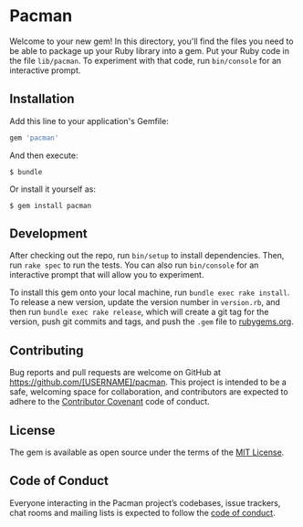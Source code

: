 # Pacman

Welcome to your new gem! In this directory, you'll find the files you need to be able to package up your Ruby library into a gem. Put your Ruby code in the file `lib/pacman`. To experiment with that code, run `bin/console` for an interactive prompt.

## Installation

Add this line to your application's Gemfile:

```ruby
gem 'pacman'
```

And then execute:

    $ bundle

Or install it yourself as:

    $ gem install pacman

## Development

After checking out the repo, run `bin/setup` to install dependencies. Then, run `rake spec` to run the tests. You can also run `bin/console` for an interactive prompt that will allow you to experiment.

To install this gem onto your local machine, run `bundle exec rake install`. To release a new version, update the version number in `version.rb`, and then run `bundle exec rake release`, which will create a git tag for the version, push git commits and tags, and push the `.gem` file to [rubygems.org](https://rubygems.org).

## Contributing

Bug reports and pull requests are welcome on GitHub at https://github.com/[USERNAME]/pacman. This project is intended to be a safe, welcoming space for collaboration, and contributors are expected to adhere to the [Contributor Covenant](http://contributor-covenant.org) code of conduct.

## License

The gem is available as open source under the terms of the [MIT License](https://opensource.org/licenses/MIT).

## Code of Conduct

Everyone interacting in the Pacman project’s codebases, issue trackers, chat rooms and mailing lists is expected to follow the [code of conduct](https://github.com/[USERNAME]/pacman/blob/master/CODE_OF_CONDUCT.md).
